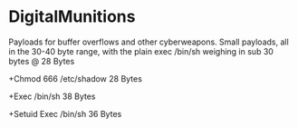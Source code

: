 # DigitalMunitions
Payloads for buffer overflows and other cyberweapons. Small payloads, all in the 30-40 byte range, with the plain exec /bin/sh weighing in sub 30 bytes @ 28 Bytes

+Chmod 666 /etc/shadow 28 Bytes

+Exec /bin/sh 38 Bytes

+Setuid Exec /bin/sh 36 Bytes
